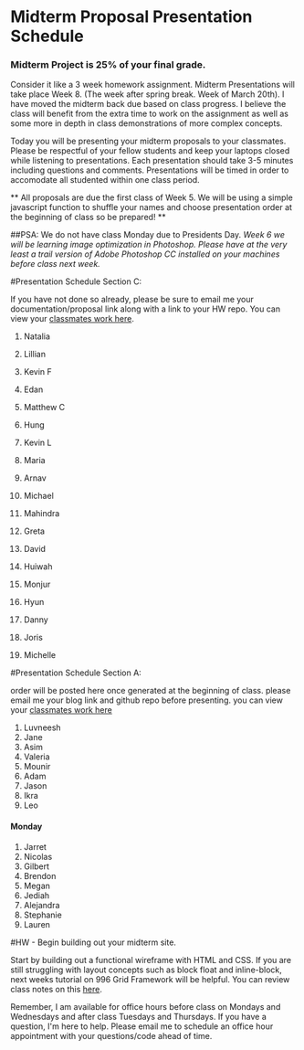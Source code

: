 # Midterm Proposal Presentation Schedule

### Midterm Project is 25% of your final grade. 

Consider it like a 3 week homework assignment. Midterm Presentations will take place Week 8. (The week after spring break. Week of March 20th). I have moved the midterm back due based on class progress. I believe the class will benefit from the extra time to work on the assignment as well as some more in depth in class demonstrations of more complex concepts.

Today you will be presenting your midterm proposals to your classmates. Please be respectful of your fellow students and keep your laptops closed while listening to presentations. Each presentation should take 3-5 minutes including questions and comments. Presentations will be timed in order to accomodate all studented within one class period.

** All proposals are due the first class of Week 5. We will be using a simple javascript function to shuffle your names and choose presentation order at the beginning of class so be prepared! **

##PSA: We do not have class Monday due to Presidents Day. 
*Week 6 we will be learning image optimization in Photoshop. Please have at the very least a trail version of Adobe Photoshop CC installed on your machines before class next week.*

#Presentation Schedule Section C:

If you have not done so already, please be sure to email me your documentation/proposal link along with a link to your HW repo. You can view your [classmates work here](https://github.com/Kadee80/WebDev_Spring17/wiki/Midterm-Proposals-Section-C).

1. Natalia
2. Lillian
3. Kevin F
4. Edan
5. Matthew C
6. Hung
7. Kevin L
8. Maria
9. Arnav
10. Michael
11. Mahindra


1. Greta
2. David
3. Huiwah
4. Monjur
5. Hyun
6. Danny
7. Joris
8. Michelle

#Presentation Schedule Section A:

order will be posted here once generated at the beginning of class. please email me your blog link and github repo before presenting. you can view your [classmates work here](https://github.com/Kadee80/WebDev_Spring17/wiki/Midterm-Proposals-Section-A)

1. Luvneesh
2. Jane
3. Asim
4. Valeria
5. Mounir
6. Adam
7. Jason
8. Ikra
9. Leo

#### Monday
1. Jarret
2. Nicolas
3. Gilbert
4. Brendon
5. Megan
6. Jediah
7. Alejandra
8. Stephanie
9. Lauren

#HW - Begin building out your midterm site. 

Start by building out a functional wireframe with HTML and CSS. If you are still struggling with layout concepts such as block float and inline-block, next weeks tutorial on 996 Grid Framework will be helpful. You can review class notes on this [here](../Week_6/996_Grid).

Remember, I am available for office hours before class on Mondays and Wednesdays and after class Tuesdays and Thursdays. If you have a question, I'm here to help. Please email me to schedule an office hour appointment with your questions/code ahead of time.
